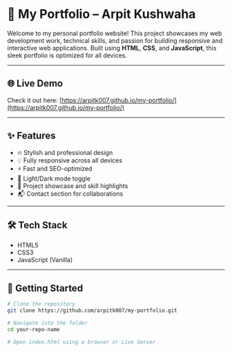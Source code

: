 # 🚀 My Portfolio – Arpit Kushwaha

Welcome to my personal portfolio website! This project showcases my web development work, technical skills, and passion for building responsive and interactive web applications. Built using **HTML**, **CSS**, and **JavaScript**, this sleek portfolio is optimized for all devices.

---

## 🌐 Live Demo
Check it out here: [https://arpitk007.github.io/my-portfolio/](https://arpitk007.github.io/my-portfolio/)

---

## ✨ Features
- 🔥 Stylish and professional design
- 💡 Fully responsive across all devices
- ⚡ Fast and SEO-optimized
- 🌙 Light/Dark mode toggle
- 💼 Project showcase and skill highlights
- 📬 Contact section for collaborations

---

## 🛠 Tech Stack
- HTML5
- CSS3
- JavaScript (Vanilla)

---

## 🚀 Getting Started

```bash
# Clone the repository
git clone https://github.com/arpitk007/my-portfolio.git

# Navigate into the folder
cd your-repo-name

# Open index.html using a browser or Live Server
